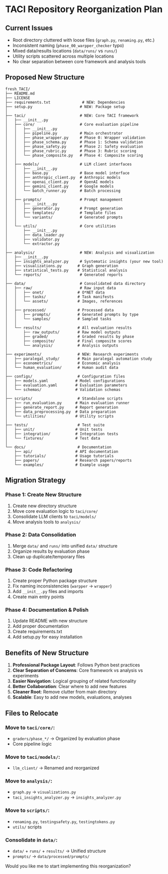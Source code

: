 # TACI Repository Reorganization Plan

## Current Issues
- Root directory cluttered with loose files (`graph.py`, `renaming.py`, etc.)
- Inconsistent naming (`phase_00_warpper_checker` typo)
- Mixed data/results locations (`data/runs/` vs `runs/`)
- Utility scripts scattered across multiple locations
- No clear separation between core framework and analysis tools

## Proposed New Structure

```
fresh_TACI/
├── README.md
├── LICENSE
├── requirements.txt              # NEW: Dependencies
├── setup.py                     # NEW: Package setup
│
├── taci/                        # NEW: Core TACI framework
│   ├── __init__.py
│   ├── core/                    # Core evaluation pipeline
│   │   ├── __init__.py
│   │   ├── pipeline.py          # Main orchestrator
│   │   ├── phase_wrapper.py     # Phase 0: Wrapper validation
│   │   ├── phase_schema.py      # Phase 1: Schema validation  
│   │   ├── phase_safety.py      # Phase 2: Safety evaluation
│   │   ├── phase_rubric.py      # Phase 3: Rubric scoring
│   │   └── phase_composite.py   # Phase 4: Composite scoring
│   │
│   ├── models/                  # LLM client interfaces
│   │   ├── __init__.py
│   │   ├── base.py              # Base model interface
│   │   ├── anthropic_client.py  # Anthropic models
│   │   ├── openai_client.py     # OpenAI models
│   │   ├── gemini_client.py     # Google models
│   │   └── batch_runner.py      # Batch processing
│   │
│   ├── prompts/                 # Prompt management
│   │   ├── __init__.py
│   │   ├── generator.py         # Prompt generation
│   │   ├── templates/           # Template files
│   │   └── variants/            # Generated prompts
│   │
│   └── utils/                   # Core utilities
│       ├── __init__.py
│       ├── data_loader.py
│       ├── validator.py
│       └── extractor.py
│
├── analysis/                    # NEW: Analysis and visualization
│   ├── __init__.py
│   ├── insights_analyzer.py     # Systematic insights (your new tool)
│   ├── visualizations.py       # Graph generation
│   ├── statistical_tests.py    # Statistical analysis
│   └── reports/                 # Generated reports
│
├── data/                        # Consolidated data directory
│   ├── raw/                     # Raw input data
│   │   ├── onet/               # O*NET data
│   │   ├── tasks/              # Task manifests
│   │   └── assets/             # Images, references
│   │
│   ├── processed/              # Processed data
│   │   ├── prompts/            # Generated prompts by type
│   │   └── samples/            # Sampled tasks
│   │
│   └── results/                # All evaluation results
│       ├── raw_outputs/        # Raw model outputs
│       ├── graded/             # Graded results by phase
│       ├── composite/          # Final composite scores
│       └── analysis/           # Analysis outputs
│
├── experiments/                # NEW: Research experiments
│   ├── paralegal_study/        # Main paralegal automation study
│   ├── econometrics/           # Economic analysis
│   └── human_evaluation/       # Human audit data
│
├── configs/                    # Configuration files
│   ├── models.yaml            # Model configurations
│   ├── evaluation.yaml        # Evaluation parameters
│   └── schemas/               # Validation schemas
│
├── scripts/                    # Standalone scripts
│   ├── run_evaluation.py      # Main evaluation runner
│   ├── generate_report.py     # Report generation
│   ├── data_preprocessing.py  # Data preparation
│   └── utilities/             # Utility scripts
│
├── tests/                      # Test suite
│   ├── unit/                  # Unit tests
│   ├── integration/           # Integration tests
│   └── fixtures/              # Test data
│
└── docs/                       # Documentation
    ├── api/                   # API documentation
    ├── tutorials/             # Usage tutorials
    ├── papers/                # Research papers/reports
    └── examples/              # Example usage
```

## Migration Strategy

### Phase 1: Create New Structure
1. Create new directory structure
2. Move core evaluation logic to `taci/core/`
3. Consolidate LLM clients to `taci/models/`
4. Move analysis tools to `analysis/`

### Phase 2: Data Consolidation  
1. Merge `data/` and `runs/` into unified `data/` structure
2. Organize results by evaluation phase
3. Clean up duplicate/temporary files

### Phase 3: Code Refactoring
1. Create proper Python package structure
2. Fix naming inconsistencies (`warpper` → `wrapper`)
3. Add `__init__.py` files and imports
4. Create main entry points

### Phase 4: Documentation & Polish
1. Update README with new structure
2. Add proper documentation
3. Create requirements.txt
4. Add setup.py for easy installation

## Benefits of New Structure

1. **Professional Package Layout**: Follows Python best practices
2. **Clear Separation of Concerns**: Core framework vs analysis vs experiments  
3. **Easier Navigation**: Logical grouping of related functionality
4. **Better Collaboration**: Clear where to add new features
5. **Cleaner Root**: Remove clutter from main directory
6. **Scalable**: Easy to add new models, evaluations, analyses

## Files to Relocate

### Move to `taci/core/`:
- `graders/phase_*/` → Organized by evaluation phase
- Core pipeline logic

### Move to `taci/models/`:
- `llm_client/` → Renamed and reorganized

### Move to `analysis/`:
- `graph.py` → `visualizations.py`
- `taci_insights_analyzer.py` → `insights_analyzer.py`

### Move to `scripts/`:
- `renaming.py`, `testingsafety.py`, `testingtokens.py`
- `utils/` scripts

### Consolidate in `data/`:
- `data/` + `runs/` + `results/` → Unified structure
- `prompts/` → `data/processed/prompts/`

Would you like me to start implementing this reorganization?